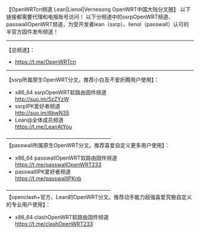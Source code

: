 【OpenWRTcn频道 Lean|Lienol|Vernesong OpenWRT中国大陆分叉圈】
以下链接都需要代理和电报账号访问！
以下分频道中的ssrpOpenWRT频道、passwallOpenWRT频道，为受开发者lean（ssrp）、lienol（passwall）认可的半官方固件发布频道！            

----------------------------------------------------     
【总频道】：
* https://t.me/OpenWRTcn      

-----------------------------------------------------         
【ssrp所属原生OpenWRT分叉。推荐小白及不爱折腾用户使用】：       
* x86_64 ssrpOpenWRT软路由固件频道          
http://suo.im/5zZYzW          
* ssrpIPK爱好者频道        
http://suo.im/6bwN35          
* Lean@全体成员频道           
https://t.me/LeanAtYou         

————————————————————        
【passwall所属原生OpenWRT分叉。推荐喜爱自定义更多用户使用】：           
* x86_64 passwallOpenWRT软路由固件频道          
https://t.me/passwallOpenWRT233        
* passwallIPK爱好者频道        
https://t.me/passwallIPKnb       

————————————————————          
【openclash+官方、Lean的OpenWRT分叉。推荐动手能力超强喜爱究极自定义的专业用户使用】：           
* x86_64 clashOpenWRT软路由固件频道       
https://t.me/clashOpenWRT233            

